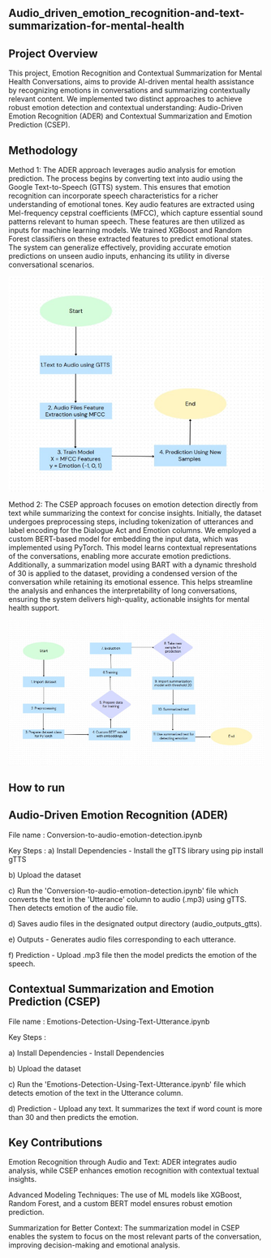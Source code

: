 ## Audio_driven_emotion_recognition-and-text-summarization-for-mental-health

## Project Overview
This project, Emotion Recognition and Contextual Summarization for Mental Health Conversations, aims to provide AI-driven mental health assistance by recognizing emotions in conversations and summarizing contextually relevant content. We implemented two distinct approaches to achieve robust emotion detection and contextual understanding: Audio-Driven Emotion Recognition (ADER) and Contextual Summarization and Emotion Prediction (CSEP).

## Methodology
Method 1: The ADER approach leverages audio analysis for emotion prediction. The process begins by converting text into audio using the Google Text-to-Speech (GTTS) system. This ensures that emotion recognition can incorporate speech characteristics for a richer understanding of emotional tones. Key audio features are extracted using Mel-frequency cepstral coefficients (MFCC), which capture essential sound patterns relevant to human speech. These features are then utilized as inputs for machine learning models. We trained XGBoost and Random Forest classifiers on these extracted features to predict emotional states. The system can generalize effectively, providing accurate emotion predictions on unseen audio inputs, enhancing its utility in diverse conversational scenarios.

<img src="flowchart-2.jpg" alt="Flowchart 2" width="700"/>

Method 2: The CSEP approach focuses on emotion detection directly from text while summarizing the context for concise insights. Initially, the dataset undergoes preprocessing steps, including tokenization of utterances and label encoding for the Dialogue Act and Emotion columns. We employed a custom BERT-based model for embedding the input data, which was implemented using PyTorch. This model learns contextual representations of the conversations, enabling more accurate emotion predictions. Additionally, a summarization model using BART with a dynamic threshold of 30 is applied to the dataset, providing a condensed version of the conversation while retaining its emotional essence. This helps streamline the analysis and enhances the interpretability of long conversations, ensuring the system delivers high-quality, actionable insights for mental health support.

<img src="flowchart-1.jpg" alt="Flowchart 1" width="700"/>

## How to run
## Audio-Driven Emotion Recognition (ADER)

File name : Conversion-to-audio-emotion-detection.ipynb

Key Steps :
a) Install Dependencies - Install the gTTS library using pip install gTTS

b) Upload the dataset

c) Run the 'Conversion-to-audio-emotion-detection.ipynb' file which converts the text in the 'Utterance' column to audio (.mp3) using gTTS. Then detects emotion of the audio file.

d) Saves audio files in the designated output directory (audio_outputs_gtts).

e) Outputs - Generates audio files corresponding to each utterance.

f) Prediction - Upload .mp3 file then the model predicts the emotion of the speech.

## Contextual Summarization and Emotion Prediction (CSEP)

File name : Emotions-Detection-Using-Text-Utterance.ipynb

Key Steps :

a) Install Dependencies - Install Dependencies

b) Upload the dataset

c) Run the 'Emotions-Detection-Using-Text-Utterance.ipynb' file which detects emotion of the text in the Utterance column.

d) Prediction - Upload any text. It summarizes the text if word count is more than 30 and then predicts the emotion.

## Key Contributions
Emotion Recognition through Audio and Text: ADER integrates audio analysis, while CSEP enhances emotion recognition with contextual textual insights.

Advanced Modeling Techniques: The use of ML models like XGBoost, Random Forest, and a custom BERT model ensures robust emotion prediction.

Summarization for Better Context: The summarization model in CSEP enables the system to focus on the most relevant parts of the conversation, improving decision-making and emotional analysis.
